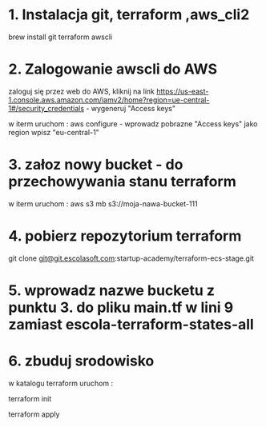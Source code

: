 # 1. Instalacja git, terraform ,aws_cli2
brew install git terraform awscli
# 2. Zalogowanie awscli do AWS
zaloguj się przez web do AWS,
kliknij na link https://us-east-1.console.aws.amazon.com/iamv2/home?region=ue-central-1#/security_credentials - wygeneruj "Access keys"

w iterm uruchom : aws configure - wprowadz pobrazne "Access keys" jako region wpisz "eu-central-1"

# 3. załoz nowy bucket - do przechowywania stanu terraform 
w iterm uruchom : aws s3 mb s3://moja-nawa-bucket-111 

# 4. pobierz repozytorium terraform 
git clone git@git.escolasoft.com:startup-academy/terraform-ecs-stage.git

# 5. wprowadz nazwe bucketu z punktu 3. do pliku main.tf w lini 9 zamiast escola-terraform-states-all

# 6. zbuduj srodowisko
w katalogu terraform uruchom : 

terraform init 

terraform apply
   